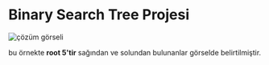 # Binary Search Tree Projesi

![çözüm görseli](https://i.hizliresim.com/ok9in3k.png)

bu örnekte **root 5'tir**
sağından ve solundan bulunanlar görselde belirtilmiştir.
